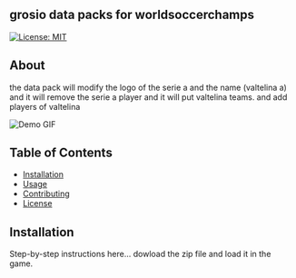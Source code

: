 ## grosio data packs for worldsoccerchamps

[![License: MIT](https://img.shields.io/badge/License-MIT-yellow.svg)](https://opensource.org/licenses/MIT)


## About
the data pack will modify the logo of the serie a and the name (valtelina a) 
and it will remove the serie a player and it will put valtelina teams. and add players of valtelina


![Demo GIF](images/demo.gif)

## Table of Contents
- [Installation](#installation)
- [Usage](#usage)
- [Contributing](#contributing)
- [License](#license)

## Installation
Step-by-step instructions here...
dowload the zip file and load it in the game.
